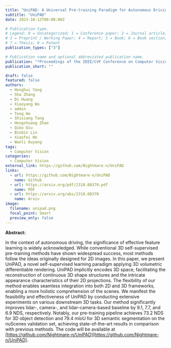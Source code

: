 ```yaml
---
title: "UniPAD: A Universal Pre-training Paradigm for Autonomous Driving"
subtitle: "UniPAD"
date: 2023-10-12T00:00:00Z

# Publication type.
# Legend: 0 = Uncategorized; 1 = Conference paper; 2 = Journal article;
# 3 = Preprint / Working Paper; 4 = Report; 5 = Book; 6 = Book section;
# 7 = Thesis; 8 = Patent
publication_types: ["3"]

# Publication name and optional abbreviated publication name.
publication: "*Proceedings of the IEEE/CVF Conference on Computer Vision and Pattern Recognition (CVPR), 2024*"
publication_short: ""

draft: false
featured: false
authors:
  - Honghui Yang
  - Sha Zhang
  - Di Huang
  - Xiaoyang Wu
  - admin
  - Tong He
  - Shixiang Tang
  - Hengshuang Zhao
  - Qibo Qiu
  - Binbin Lin
  - Xiaofei He
  - Wanli Ouyang
tags:
  - Computer Vision
categories:
  - Computer Vision
external_link: https://github.com/Nightmare-n/UniPAD
links:
  - url: https://github.com/Nightmare-n/UniPAD
    name: Github
  - url: https://arxiv.org/pdf/2310.08370.pdf
    name: PDF
  - url: https://arxiv.org/abs/2310.08370
    name: Arxiv
image:
  filename: unipad.png
  focal_point: Smart
  preview_only: false
---
```


**Abstract:**

In the context of autonomous driving, the significance of effective feature learning is widely acknowledged. While conventional 3D self-supervised pre-training methods have shown widespread success, most methods follow the ideas originally designed for 2D images. In this paper, we present UniPAD, a novel self-supervised learning paradigm applying 3D volumetric differentiable rendering. UniPAD implicitly encodes 3D space, facilitating the reconstruction of continuous 3D shape structures and the intricate appearance characteristics of their 2D projections. The flexibility of our method enables seamless integration into both 2D and 3D frameworks, enabling a more holistic comprehension of the scenes. We manifest the feasibility and effectiveness of UniPAD by conducting extensive experiments on various downstream 3D tasks. Our method significantly improves lidar-, camera-, and lidar-camera-based baseline by 9.1, 7.7, and 6.9 NDS, respectively. Notably, our pre-training pipeline achieves 73.2 NDS for 3D object detection and 79.4 mIoU for 3D semantic segmentation on the nuScenes validation set, achieving state-of-the-art results in comparison with previous methods. The code will be available at [https://github.com/Nightmare-n/UniPAD](https://github.com/Nightmare-n/UniPAD).